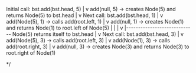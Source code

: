 
Initial call: bst.add(bst.head, 5)
   |
   v
add(null, 5) -> creates Node(5) and returns Node(5) to bst.head
   |
   v
Next call: bst.add(bst.head, 1)
   |
   v
add(Node(5), 1) -> calls add(root.left, 1)
   |
   v
   add(null, 1) -> creates Node(1) and returns Node(1) to root.left of Node(5)
   |                                |
   |                                v
   |----------------------------- Node(5) returns itself to bst.head
                                       |
                                       v
Next call: bst.add(bst.head, 3)
                                       |
                                       v
                                   add(Node(5), 3) -> calls add(root.left, 3)
                                       |
                                       v
                                   add(Node(1), 3) -> calls add(root.right, 3)
                                       |
                                       v
                                   add(null, 3) -> creates Node(3) and returns Node(3) to root.right of Node(1)



 */
